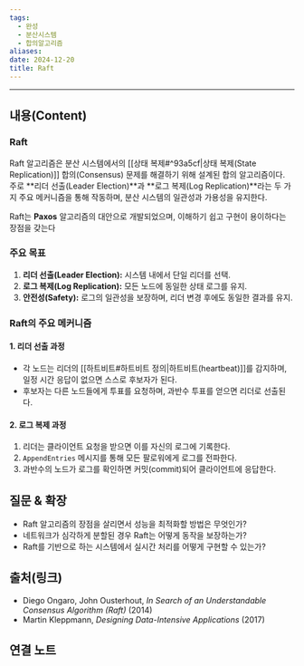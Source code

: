 ```yaml
---
tags:
  - 완성
  - 분산시스템
  - 합의알고리즘
aliases: 
date: 2024-12-20
title: Raft
---
```

---

## 내용(Content)

### Raft

Raft 알고리즘은 분산 시스템에서의 [[상태 복제#^93a5cf|상태 복제(State Replication)]] 합의(Consensus) 문제를 해결하기 위해 설계된 합의 알고리즘이다. 주로 **리더 선출(Leader Election)**과 **로그 복제(Log Replication)**라는 두 가지 주요 메커니즘을 통해 작동하며, 분산 시스템의 일관성과 가용성을 유지한다.

Raft는 **Paxos** 알고리즘의 대안으로 개발되었으며, 이해하기 쉽고 구현이 용이하다는 장점을 갖는다


### 주요 목표

1. **리더 선출(Leader Election):** 시스템 내에서 단일 리더를 선택.
2. **로그 복제(Log Replication):** 모든 노드에 동일한 상태 로그를 유지.
3. **안전성(Safety):** 로그의 일관성을 보장하며, 리더 변경 후에도 동일한 결과를 유지.

### Raft의 주요 메커니즘

#### 1. 리더 선출 과정

- 각 노드는 리더의 [[하트비트#하트비트 정의|하트비트(heartbeat)]]를 감지하며, 일정 시간 응답이 없으면 스스로 후보자가 된다.
- 후보자는 다른 노드들에게 투표를 요청하며, 과반수 투표를 얻으면 리더로 선출된다.

#### 2. 로그 복제 과정

1. 리더는 클라이언트 요청을 받으면 이를 자신의 로그에 기록한다.
2. `AppendEntries` 메시지를 통해 모든 팔로워에게 로그를 전파한다.
3. 과반수의 노드가 로그를 확인하면 커밋(commit)되어 클라이언트에 응답한다.


## 질문 & 확장

- Raft 알고리즘의 장점을 살리면서 성능을 최적화할 방법은 무엇인가?
- 네트워크가 심각하게 분할된 경우 Raft는 어떻게 동작을 보장하는가?
- Raft를 기반으로 하는 시스템에서 실시간 처리를 어떻게 구현할 수 있는가?

## 출처(링크)

- Diego Ongaro, John Ousterhout, _In Search of an Understandable Consensus Algorithm (Raft)_ (2014)
- Martin Kleppmann, _Designing Data-Intensive Applications_ (2017)

## 연결 노트










